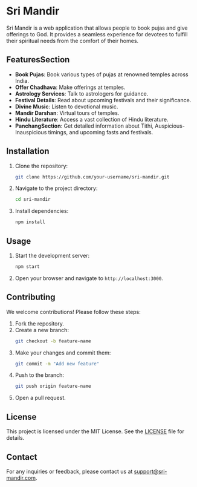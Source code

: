 # Sri Mandir

Sri Mandir is a web application that allows people to book pujas and give offerings to God. It provides a seamless experience for devotees to fulfill their spiritual needs from the comfort of their homes.

## FeaturesSection

- **Book Pujas**: Book various types of pujas at renowned temples across India.
- **Offer Chadhava**: Make offerings at temples.
- **Astrology Services**: Talk to astrologers for guidance.
- **Festival Details**: Read about upcoming festivals and their significance.
- **Divine Music**: Listen to devotional music.
- **Mandir Darshan**: Virtual tours of temples.
- **Hindu Literature**: Access a vast collection of Hindu literature.
- **PanchangSection**: Get detailed information about Tithi, Auspicious-Inauspicious timings, and upcoming fasts and festivals.

## Installation

1. Clone the repository:
    ```bash
    git clone https://github.com/your-username/sri-mandir.git
    ```
2. Navigate to the project directory:
    ```bash
    cd sri-mandir
    ```
3. Install dependencies:
    ```bash
    npm install
    ```

## Usage

1. Start the development server:
    ```bash
    npm start
    ```
2. Open your browser and navigate to `http://localhost:3000`.

## Contributing

We welcome contributions! Please follow these steps:

1. Fork the repository.
2. Create a new branch:
    ```bash
    git checkout -b feature-name
    ```
3. Make your changes and commit them:
    ```bash
    git commit -m "Add new feature"
    ```
4. Push to the branch:
    ```bash
    git push origin feature-name
    ```
5. Open a pull request.

## License

This project is licensed under the MIT License. See the [LICENSE](LICENSE) file for details.

## Contact

For any inquiries or feedback, please contact us at support@sri-mandir.com.